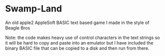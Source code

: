 # Swamp-Land
An old apple2 AppleSoft BASIC text based game I made in the style of Beagle Bros

Note: the code makes heavy use of control characters in the text strings so it will be hard to copy and paste into an emulator but I have included the binary BASIC file that can be copied to a disk and then run from there.
